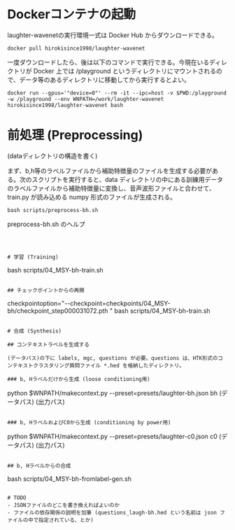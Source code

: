 # Dockerコンテナの起動

laughter-wavenetの実行環境一式は Docker Hub からダウンロードできる。

```
docker pull hirokisince1998/laughter-wavenet
```

一度ダウンロードしたら、後は以下のコマンドで実行できる。今現在いるディレクトリが Docker 上では /playground というディレクトリにマウントされるので、データ等のあるディレクトリに移動してから実行するとよい。

```
docker run --gpus='"device=0"' --rm -it --ipc=host -v $PWD:/playground -w /playground --env WNPATH=/work/laughter-wavenet hirokisince1998/laughter-wavenet bash
```

# 前処理 (Preprocessing)

(dataディレクトリの構造を書く)

まず、b,h等のラベルファイルから補助特徴量のファイルを生成する必要がある。次のスクリプトを実行すると、data ディレクトリの中にある訓練用データのラベルファイルから補助特徴量に変換し、音声波形ファイルと合わせて、train.py が読み込める numpy 形式のファイルが生成される。

```
bash scripts/preprocess-bh.sh
```

preprocess-bh.sh のヘルプ
```



# 学習 (Training)

```
bash scripts/04_MSY-bh-train.sh
```

## チェックポイントからの再開

```
checkpointoption="--checkpoint=checkpoints/04_MSY-bh/checkpoint_step000031072.pth " bash scripts/04_MSY-bh-train.sh
```

# 合成 (Synthesis)

## コンテキストラベルを生成する

(データパス)の下に labels, mgc, questions が必要。questions は、HTK形式のコンテキストクラスタリング質問ファイル *.hed を格納したディレクトリ。

### b, Hラベルだけから生成 (loose conditioning用)

```
python $WNPATH/makecontext.py --preset=presets/laughter-bh.json bh (データパス) (出力パス)
```

### b, HラベルおよびC0から生成 (conditioning by power用)

```
python $WNPATH/makecontext.py --preset=presets/laughter-c0.json c0 (データパス) (出力パス)
```

## b, Hラベルからの合成
```
bash scripts/04_MSY-bh-fromlabel-gen.sh
```

# TODO
- JSONファイルのどこを書き換えればよいのか
- ファイルの依存関係の説明を加筆 (questions_laugh-bh.hed という名前は json ファイルの中で指定されている、とか)
